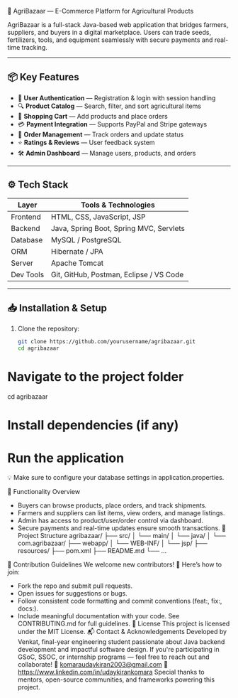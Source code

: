 

🌾 AgriBazaar — E-Commerce Platform for Agricultural Products

AgriBazaar is a full-stack Java-based web application that bridges farmers, suppliers, and buyers in a digital marketplace. Users can trade seeds, fertilizers, tools, and equipment seamlessly with secure payments and real-time tracking.

---

## 📦 Key Features

- 👤 **User Authentication** — Registration & login with session handling
- 🔍 **Product Catalog** — Search, filter, and sort agricultural items
- 🛒 **Shopping Cart** — Add products and place orders
- 💳 **Payment Integration** — Supports PayPal and Stripe gateways
- 🚚 **Order Management** — Track orders and update status
- ⭐ **Ratings & Reviews** — User feedback system
- 🛠️ **Admin Dashboard** — Manage users, products, and orders

---

## ⚙️ Tech Stack

| Layer       | Tools & Technologies                             |
|-------------|--------------------------------------------------|
| Frontend    | HTML, CSS, JavaScript, JSP                       |
| Backend     | Java, Spring Boot, Spring MVC, Servlets          |
| Database    | MySQL / PostgreSQL                               |
| ORM         | Hibernate / JPA                                  |
| Server      | Apache Tomcat                                    |
| Dev Tools   | Git, GitHub, Postman, Eclipse / VS Code          |

---

## 📥 Installation & Setup

1. Clone the repository:
   ```bash
   git clone https://github.com/yourusername/agribazaar.git
   cd agribazaar

# Navigate to the project folder
cd agribazaar

# Install dependencies (if any)
<your commands>

# Run the application
<your commands>


💡 Make sure to configure your database settings in application.properties.

🎯 Functionality Overview
- Buyers can browse products, place orders, and track shipments.
- Farmers and suppliers can list items, view orders, and manage listings.
- Admin has access to product/user/order control via dashboard.
- Secure payments and real-time updates ensure smooth transactions.
📂 Project Structure
agribazaar/
├── src/
│   └── main/
│       └── java/
│           └── com.agribazaar/
├── webapp/
│   └── WEB-INF/
│       └── jsp/
├── resources/
├── pom.xml
├── README.md
└── ...


🤝 Contribution Guidelines
We welcome new contributors! 🌟
Here’s how to join:
- Fork the repo and submit pull requests.
- Open issues for suggestions or bugs.
- Follow consistent code formatting and commit conventions (feat:, fix:, docs:).
- Include meaningful documentation with your code.
See CONTRIBUTING.md for full guidelines.
📄 License
This project is licensed under the MIT License.
📬 Contact & Acknowledgements
Developed by Venkat, final-year engineering student passionate about Java backend development and impactful software design.
If you're participating in GSoC, SSOC, or internship programs — feel free to reach out and collaborate!
📧 komaraudaykiran2003@gmail.com
🔗 https://www.linkedin.com/in/udaykirankomara
Special thanks to mentors, open-source communities, and frameworks powering this project.



